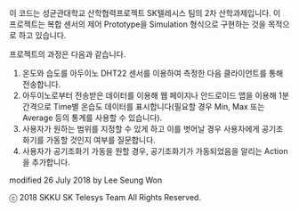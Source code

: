 이 코드는 성균관대학교 산학협력프로젝트 SK텔레시스 팀의 2차 산학과제입니다.
이 프로젝트는 복합 센서의 제어 Prototype을 Simulation 형식으로 구현하는 것을 목적으로 하고 있습니다.

프로젝트의 과정은 다음과 같습니다.

1. 온도와 습도를 아두이노 DHT22 센서를 이용하여 측정한 다음 클라이언트를 통해 전송합니다.
2. 아두이노로부터 전송받은 데이터를 이용해 웹 페이지나 안드로이드 앱을 이용해 1분 간격으로 Time별 온습도 데이터를 표시합니다(필요할 경우 Min, Max 또는 Average 등의 통계를 사용할 수 있습니다).
3. 사용자가 원하는 범위를 지정할 수 있게 하고 이를 벗어날 경우 사용자에게 공기조화기를 가동할 것인지 여부를 질문합니다.
4. 사용자가 공기조화기 가동을 원할 경우, 공기조화기가 가동되었음을 알리는 Action을 추가합니다.

modified 26 July 2018
by Lee Seung Won

ⓒ 2018 SKKU SK Telesys Team All Rights Reserved.
